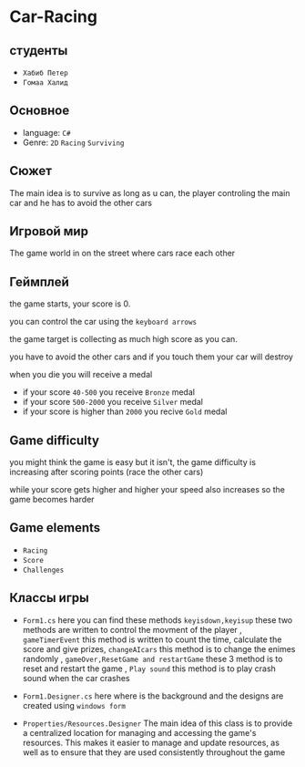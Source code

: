 # Car-Racing
## студенты
- `Хабиб Петер`
- `Гомаа Халид`
## Основное
- language: `C#`
- Genre: `2D` `Racing` `Surviving` 
## Сюжет
The main idea is to survive as long as u can, the player controling the main car and he has to avoid the other cars

## Игровой мир
The game world in on the street where cars race each other

## Геймплей
the game starts, your score is 0.

you can control the car using the `keyboard arrows`

the game target is collecting as much high score as you can.

you have to avoid the other cars and if you touch them your car will destroy

when you die you will receive a medal
- if your score `40-500` you receive `Bronze` medal
- if your score `500-2000` you receive `Silver` medal
- if your score is higher than `2000` you recive `Gold` medal

## Game difficulty
you might think the game is easy but it isn't, the game difficulty is increasing after scoring points (race the other cars)

while your score gets higher and higher your speed also increases so the game becomes harder

## Game elements
- `Racing`
- `Score`
- `Challenges`

## Классы игры
- `Form1.cs` here you can find these methods `keyisdown,keyisup` these two methods are written to control the movment of the player , `gameTimerEvent` this method is written to count the time, calculate the score and give prizes, `changeAIcars` this method is to change the enimes randomly , `gameOver,ResetGame and restartGame` these 3 method is to reset and restart the game , `Play sound` this method is to play crash sound when the car crashes

- `Form1.Designer.cs` here where is the background and the designs are created using `windows form`

- `Properties/Resources.Designer` The main idea of this class is to provide a centralized location for managing and accessing the game's resources. This makes it easier to manage and update resources, as well as to ensure that they are used consistently throughout the game


